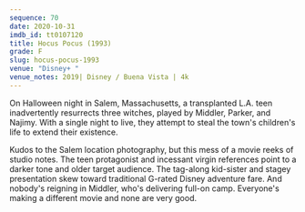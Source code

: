 ```yaml
---
sequence: 70
date: 2020-10-31
imdb_id: tt0107120
title: Hocus Pocus (1993)
grade: F
slug: hocus-pocus-1993
venue: "Disney+ "
venue_notes: 2019| Disney / Buena Vista | 4k
---
```


On Halloween night in Salem, Massachusetts, a transplanted L.A. teen inadvertently resurrects three witches, played by Middler, Parker, and Najimy. With a single night to live, they attempt to steal the town's children's life to extend their existence.

<!-- end -->

Kudos to the Salem location photography, but this mess of a movie reeks of studio notes. The teen protagonist and incessant virgin references point to a darker tone and older target audience. The tag-along kid-sister and stagey presentation skew toward traditional G-rated Disney adventure fare. And nobody's reigning in Middler, who's delivering full-on camp. Everyone's making a different movie and none are very good.
